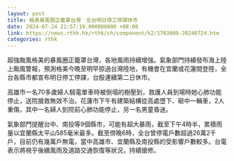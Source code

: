 ```yaml
---
layout: post
title: 格美暴風圈正籠罩台灣　全台明日停工停課休市
date: 2024-07-24 21:57:19.000000000 +08:00
link: https://news.rthk.hk/rthk/ch/component/k2/1763009-20240724.htm
categories: rthk
---
```


超強颱風格美的暴風圈正籠罩台灣，各地風雨持續增強。氣象部門持續發布海上陸上颱風警報，預測格美今晚至明早掠過台灣陸地，有機會在宜蘭或花蓮間登陸，全台各縣市都宣布明日停工停課，台股連續第二日休市。

高雄市一名70多歲婦人騎電單車時被倒塌的樹壓到，救護人員到場時她心肺功能停止，送院搶救無效不治。花蓮市下午有建築結構從高處墮下、砸中一輛車，2人重傷，其中一名婦人到院前心肺功能停止，另一名男童昏迷。

氣象部門提醒台中、南投等9個縣市，可能有超大暴雨，截至下午4時半，累積雨量以宜蘭縣太平山585毫米最多。截至傍晚6時，全台曾停電戶數超過26萬2千戶，目前仍有幾萬戶無電，當中高雄市、宜蘭縣及南投縣的受影響戶數較多。台電表示將視乎後續風雨及道路交通恢復等狀況，持續搶修。
